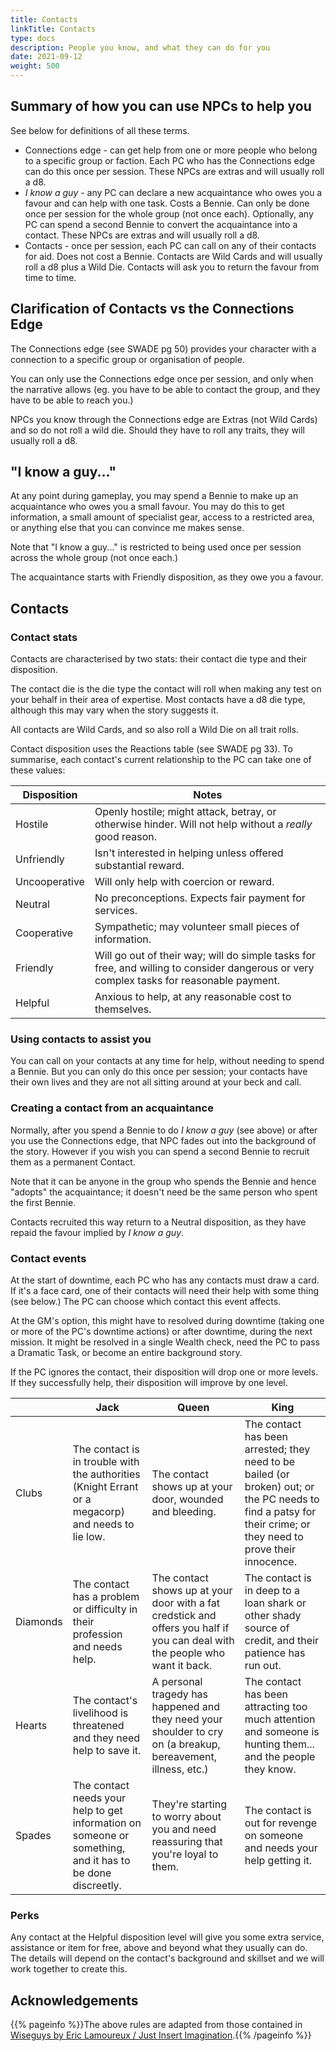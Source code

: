 ```yaml
---
title: Contacts
linkTitle: Contacts
type: docs
description: People you know, and what they can do for you
date: 2021-09-12
weight: 500
---
```


## Summary of how you can use NPCs to help you

See below for definitions of all these terms.

* Connections edge - can get help from one or more people who belong to a specific group or faction. Each PC who has the Connections edge can do this once per session. These NPCs are extras and will usually roll a d8.
* _I know a guy_ - any PC can declare a new acquaintance who owes you a favour and can help with one task. Costs a Bennie. Can only be done once per session for the whole group (not once each). Optionally, any PC can spend a second Bennie to convert the acquaintance into a contact. These NPCs are extras and will usually roll a d8.
* Contacts - once per session, each PC can call on any of their contacts for aid. Does not cost a Bennie. Contacts are Wild Cards and will usually roll a d8 plus a Wild Die. Contacts will ask you to return the favour from time to time.

## Clarification of Contacts vs the Connections Edge

The Connections edge (see SWADE pg 50) provides your character with a connection to a specific group or organisation of people.

You can only use the Connections edge once per session, and only when the narrative allows (eg. you have to be able to contact the group, and they have to be able to reach you.) 

NPCs you know through the Connections edge are Extras (not Wild Cards) and so do not roll a wild die. Should they have to roll any traits, they will usually roll a d8.

## "I know a guy..."

At any point during gameplay, you may spend a Bennie to make up an acquaintance who owes you a small favour. You may do this to get information, a small amount of specialist gear, access to a restricted area, or anything else that you can convince me makes sense.

Note that "I know a guy..." is restricted to being used once per session across the whole group (not once each.) 

The acquaintance starts with Friendly disposition, as they owe you a favour. 

## Contacts

### Contact stats

Contacts are characterised by two stats: their contact die type and their disposition.

The contact die is the die type the contact will roll when making any test on your behalf in their area of expertise. Most contacts have a d8 die type, although this may vary when the story suggests it.

All contacts are Wild Cards, and so also roll a Wild Die on all trait rolls.

Contact disposition uses the Reactions table (see SWADE pg 33). To summarise, each contact's current relationship to the PC can take one of these values:

| Disposition   | Notes                                                                                                                                    |
|---------------|------------------------------------------------------------------------------------------------------------------------------------------|
| Hostile       | Openly hostile; might attack, betray, or otherwise hinder. Will not help without a *really* good reason.                                   |
| Unfriendly    | Isn't interested in helping unless offered substantial reward.                                                                           |
| Uncooperative | Will only help with coercion or reward.                                                                                                  |
| Neutral       | No preconceptions. Expects fair payment for services.                                                                                    |
| Cooperative   | Sympathetic; may volunteer small pieces of information.                                                                                  |
| Friendly      | Will go out of their way; will do simple tasks for free, and willing to consider dangerous or very complex tasks for reasonable payment. |
| Helpful       | Anxious to help, at any reasonable cost to themselves.                                                                                   |

### Using contacts to assist you

You can call on your contacts at any time for help, without needing to spend a Bennie. But you can only do this once per session; your contacts have their own lives and they are not all sitting around at your beck and call.

### Creating a contact from an acquaintance

Normally, after you spend a Bennie to do _I know a guy_ (see above) or after you use the Connections edge, that NPC fades out into the background of the story. However if you wish you can spend a second Bennie to recruit them as a permanent Contact. 

Note that it can be anyone in the group who spends the Bennie and hence "adopts" the acquaintance; it doesn't need be the same person who spent the first Bennie.

Contacts recruited this way return to a Neutral disposition, as they have repaid the favour implied by _I know a guy_.

### Contact events

At the start of downtime, each PC who has any contacts must draw a card. If it's a face card, one of their contacts will need their help with some thing (see below.) The PC can choose which contact this event affects.

At the GM's option, this might have to resolved during downtime (taking one or more of the PC's downtime actions) or after downtime, during the next mission. It might be resolved in a single Wealth check, need the PC to pass a Dramatic Task, or become an entire background story.

If the PC ignores the contact, their disposition will drop one or more levels. If they successfully help, their disposition will improve by one level.

|          | Jack                                                                                                      | Queen                                                                                                                        | King                                                                                                                                                           |
|----------|-----------------------------------------------------------------------------------------------------------|------------------------------------------------------------------------------------------------------------------------------|----------------------------------------------------------------------------------------------------------------------------------------------------------------|
| Clubs    | The contact is in trouble with the authorities (Knight Errant or a megacorp) and needs to lie low.        | The contact shows up at your door, wounded and bleeding.                                                                     | The contact has been arrested; they need to be bailed (or broken) out; or the PC needs to find a patsy for their crime; or they need to prove their innocence. |
| Diamonds | The contact has a problem or difficulty in their profession and needs help.                               | The contact shows up at your door with a fat credstick and offers you half if you can deal with the people who want it back. | The contact is in deep to a loan shark or other shady source of credit, and their patience has run out.                                                        |
| Hearts   | The contact's livelihood is threatened and they need help to save it.                                     | A personal tragedy has happened and they need your shoulder to cry on (a breakup, bereavement, illness, etc.)                | The contact has been attracting too much attention and someone is hunting them... and the people they know.                                                    |
| Spades   | The contact needs your help to get information on someone or something, and it has to be done discreetly. | They're starting to worry about you and need reassuring that you're loyal to them.                                           | The contact is out for revenge on someone and needs your help getting it.                                                                                      |

### Perks

Any contact at the Helpful disposition level will give you some extra service, assistance or item for free, above and beyond what they usually can do. The details will depend on the contact's background and skillset and we will work together to create this.


## Acknowledgements

{{% pageinfo %}}The above rules are adapted from those contained in [Wiseguys by Eric Lamoureux / Just Insert Imagination](https://www.drivethrurpg.com/m/product/290098).{{% /pageinfo %}} 

